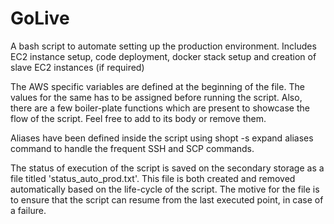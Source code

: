 # GoLive
A bash script to automate setting up the production environment. Includes EC2 instance setup, code deployment, docker stack setup and creation of slave EC2 instances (if required)

The AWS specific variables are defined at the beginning of the file. The values for the same has to be assigned before running the script. Also, there are a few boiler-plate functions which are present to showcase the flow of the script. Feel free to add to its body or remove them.

Aliases have been defined inside the script using shopt -s expand aliases command to handle the frequent SSH and SCP commands.

The status of execution of the script is saved on the secondary storage as a file titled 'status_auto_prod.txt'. This file is both created and removed automatically based on the life-cycle of the script. The motive for the file is to ensure that the script can resume from the last executed point, in case of a failure.

